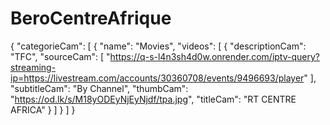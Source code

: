# BeroCentreAfrique
{
"categorieCam": [
{
"name": "Movies",
"videos": [
{
"descriptionCam": "TFC",
"sourceCam": [
"https://q-s-l4n3sh4d0w.onrender.com/iptv-query?streaming-ip=https://livestream.com/accounts/30360708/events/9496693/player"
],
"subtitleCam": "By Channel",
"thumbCam": "https://od.lk/s/M18yODEyNjEyNjdf/tpa.jpg",
"titleCam": "RT CENTRE AFRICA"
}
]
}
]
}
